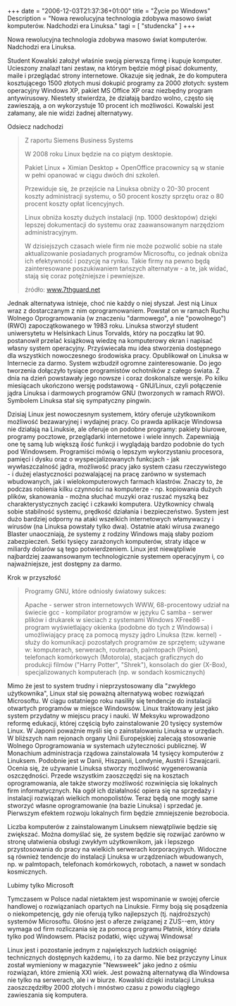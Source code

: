 +++
date = "2006-12-03T21:37:36+01:00"
title = "Życie po Windows"
Description = "Nowa rewolucyjna technologia zdobywa masowo świat komputerów. Nadchodzi era Linuksa."
tagi = [ "studencka" ]
+++

Nowa rewolucyjna technologia zdobywa masowo świat komputerów. Nadchodzi era Linuksa.

Student Kowalski założył właśnie swoją pierwszą firmę i kupuje komputer. Ucieszony znalazł tani zestaw, na którym będzie mógł pisać dokumenty, maile i przeglądać strony internetowe. Okazuje się jednak, że do komputera kosztującego 1500 złotych musi dokupić programy za 2000 złotych: system operacyjny Windows XP, pakiet MS Office XP oraz niezbędny program antywirusowy. Niestety stwierdza, że działają bardzo wolno, często się zawieszają, a on wykorzystuje 10 procent ich możliwości. Kowalski jest załamany, ale nie widzi żadnej alternatywy.

Odsiecz nadchodzi

> Z raportu Siemens Business Systems
> 
> W 2008 roku Linux będzie na co piątym desktopie.
> 
> Pakiet Linux + Ximian Desktop + OpenOffice pracownicy są w stanie w pełni opanować w ciągu dwóch dni szkoleń.
> 
> Przewiduje się, że przejście na Linuksa obniży o 20-30 procent koszty administracji systemu, o 50 procent koszty sprzętu oraz o 80 procent koszty opłat licencyjnych.
> 
> Linux obniża koszty dużych instalacji (np. 1000 desktopów) dzięki lepszej dokumentacji do systemu oraz zaawansowanym narzędziom administracyjnym.
> 
> W dzisiejszych czasach wiele firm nie może pozwolić sobie na stałe aktualizowanie posiadanych programów Microsoftu, co jednak obniża ich efektywność i pozycję na rynku. Takie firmy na pewno będą zainteresowane poszukiwaniem tańszych alternatyw - a te, jak widać, stają się coraz potężniejsze i pewniejsze.
> 
> źródło: www.7thguard.net

Jednak alternatywa istnieje, choć nie każdy o niej słyszał. Jest nią Linux wraz z dostarczanym z nim oprogramowaniem. Powstał on w ramach Ruchu Wolnego Oprogramowania (w znaczeniu "darmowego", a nie "powolnego") (RWO) zapoczątkowanego w 1983 roku. Linuksa stworzył student uniwersytetu w Helsinkach Linus Torvalds, który na początku lat 90. postanowił przelać książkową wiedzę na komputerowy ekran i napisać własny system operacyjny. Przyświecała mu idea stworzenia dostępnego dla wszystkich nowoczesnego środowiska pracy. Opublikował on Linuksa w Internecie za darmo. System wzbudził ogromne zainteresowanie. Do jego tworzenia dołączyło tysiące programistów ochotników z całego świata. Z dnia na dzień powstawały jego nowsze i coraz doskonalsze wersje. Po kilku miesiącach ukończono wersję podstawową - GNU/Linux, czyli połączenie jądra Linuksa i darmowych programów GNU (tworzonych w ramach RWO). Symbolem Linuksa stał się sympatyczny pingwin.

Dzisiaj Linux jest nowoczesnym systemem, który oferuje użytkownikom możliwość bezawaryjnej i wydajnej pracy. Co prawda aplikacje Windowsa nie działają na Linuksie, ale oferuje on podobne programy: pakiety biurowe, programy pocztowe, przeglądarki internetowe i wiele innych. Zapewniają one tę samą lub większą ilość funkcji i wyglądają bardzo podobnie do tych pod Windowsem. Programiści mówią o lepszym wykorzystaniu procesora, pamięci i dysku oraz o wyspecjalizowanych funkcjach - jak wywłaszczalność jądra, możliwość pracy jako system czasu rzeczywistego - i dużej elastyczności pozwalającej na pracę zarówno w systemach wbudowanych, jak i wielokomputerowych farmach klastrów. Znaczy to, że podczas robienia kilku czynności na komputerze - np. kopiowania dużych plików, skanowania - można słuchać muzyki oraz ruszać myszką bez charakterystycznych zacięć i czkawki komputera. Użytkownicy chwalą sobie stabilność systemu, prędkość działania i bezpieczeństwo. System jest dużo bardziej odporny na ataki wszelkich internetowych włamywaczy i wirusów (na Linuksa powstały tylko dwa). Ostatnie ataki wirusa zwanego Blaster unaoczniają, że systemy z rodziny Windows mają słaby poziom zabezpieczeń. Setki tysięcy zarażonych komputerów, straty idące w miliardy dolarów są tego potwierdzeniem. Linux jest niewątpliwie najbardziej zaawansowanym technologicznie systemem operacyjnym i, co najważniejsze, jest dostępny za darmo.

Krok w przyszłość


> Programy GNU, które odniosły światowy sukces:
> 
> Apache - serwer stron internetowych WWW, 68-procentowy udział na świecie
> gcc - kompilator programów w języku C
> samba - serwer plików i drukarek w sieciach z systemami Windows
> XFree86 - program wyświetlający okienka (podobne do tych z Windowsa) i umożliwiający pracę za pomocą myszy
> jądro Linuksa (tzw. kernel) - służy do komunikacji pozostałych programów ze sprzętem; używane w: komputerach, serwerach, routerach, palmtopach (Psion), telefonach komórkowych (Motorola), stacjach graficznych do produkcji filmów ("Harry Potter", "Shrek"), konsolach do gier (X-Box), specjalizowanych komputerach (np. w sondach kosmicznych)

Mimo że jest to system trudny i nieprzystosowany dla "zwykłego użytkownika", Linux stał się poważną alternatywą wobec rozwiązań Microsoftu. W ciągu ostatniego roku nasiliły się tendencje do instalacji otwartych programów w miejsce Windowsów. Linux traktowany jest jako system przydatny w miejscu pracy i nauki. W Meksyku wprowadzono reformę edukacji, której częścią było zainstalowanie 20 tysięcy systemów Linux. W Japonii poważnie myśli się o zainstalowaniu Linuksa w urzędach. W bliższych nam rejonach organy Unii Europejskiej zalecają stosowanie Wolnego Oprogramowania w systemach użyteczności publicznej. W Monachium administracja rządowa zainstalowała 14 tysięcy komputerów z Linuksem. Podobnie jest w Danii, Hiszpanii, Londynie, Austrii i Szwajcarii. Ocenia się, że używanie Linuksa stworzy możliwość wygenerowania oszczędności. Przede wszystkim zaoszczędzi się na kosztach oprogramowania, ale także stworzy możliwość rozwinięcia się lokalnych firm informatycznych. Na ogół ich działalność opiera się na sprzedaży i instalacji rozwiązań wielkich monopolistów. Teraz będą one mogły same stworzyć własne oprogramowanie (na bazie Linuksa) i sprzedać je. Pierwszym efektem rozwoju lokalnych firm będzie zmniejszenie bezrobocia.

Liczba komputerów z zainstalowanym Linuksem niewątpliwie będzie się zwiększać. Można domyślać się, że system będzie się rozwijać zarówno w stronę ułatwienia obsługi zwykłym użytkownikom, jak i lepszego przystosowania do pracy na wielkich serwerach korporacyjnych. Widoczne są również tendencje do instalacji Linuksa w urządzeniach wbudowanych, np. w palmtopach, telefonach komórkowych, robotach, a nawet w sondach kosmicznych.

Lubimy tylko Microsoft


Tymczasem w Polsce nadal nietaktem jest wspominanie w swojej ofercie handlowej o rozwiązaniach opartych na Linuksie. Firmy boją się posądzenia o niekompetencję, gdy nie oferują tylko najlepszych (tj. najdroższych) systemów Microsoftu. Głośno jest o aferze związanej z ZUS--em, który wymaga od firm rozliczania się za pomocą programu Płatnik, który działa tylko pod Windowsem. Płacisz podatki, więc używaj Windowsa!

Linux jest i pozostanie jednym z największych ludzkich osiągnięć technicznych dostępnych każdemu, i to za darmo. Nie bez przyczyny Linux został wymieniony w magazynie "Newsweek" jako jedno z ośmiu rozwiązań, które zmienią XXI wiek. Jest poważną alternatywą dla Windowsa nie tylko na serwerach, ale i w biurze. Kowalski dzięki instalacji Linuksa zaoszczędziłby 2000 złotych i mnóstwo czasu z powodu ciągłego zawieszania się komputera.
